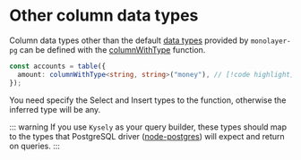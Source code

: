 # Other column data types

Column data types other than the default [data types](./data-types.md) provided by `monolayer-pg` can be defined with the [columnWithType](./../../../reference/api/schema/functions/columnWithType.md) function.

```ts
const accounts = table({
  amount: columnWithType<string, string>("money"), // [!code highlight]
});
```

You need specify the Select and Insert types to the function, otherwise the inferred type will be any.

::: warning
If you use `Kysely` as your query builder, these types should map to the types that PostgreSQL driver ([node-postgres](https://node-postgres.com/features/types)) will expect and return on queries.
:::

